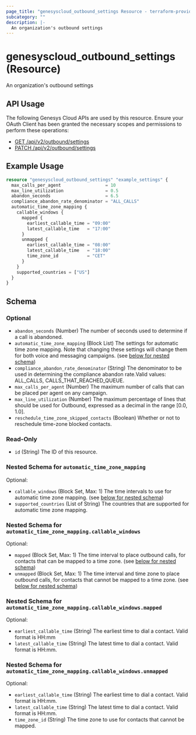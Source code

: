 ```yaml
---
page_title: "genesyscloud_outbound_settings Resource - terraform-provider-genesyscloud"
subcategory: ""
description: |-
  An organization's outbound settings
---
```

# genesyscloud_outbound_settings (Resource)

An organization's outbound settings

## API Usage
The following Genesys Cloud APIs are used by this resource. Ensure your OAuth Client has been granted the necessary scopes and permissions to perform these operations:

* [GET /api/v2/outbound/settings](https://developer.genesys.cloud/routing/outbound/#get-api-v2-outbound-settings)
* [PATCH /api/v2/outbound/settings](https://developer.genesys.cloud/routing/outbound/#patch-api-v2-outbound-settings)

## Example Usage

```terraform
resource "genesyscloud_outbound_settings" "example_settings" {
  max_calls_per_agent                 = 10
  max_line_utilization                = 0.5
  abandon_seconds                     = 6.5
  compliance_abandon_rate_denominator = "ALL_CALLS"
  automatic_time_zone_mapping {
    callable_windows {
      mapped {
        earliest_callable_time = "09:00"
        latest_callable_time   = "17:00"
      }
      unmapped {
        earliest_callable_time = "08:00"
        latest_callable_time   = "18:00"
        time_zone_id           = "CET"
      }
    }
    supported_countries = ["US"]
  }
}
```

<!-- schema generated by tfplugindocs -->
## Schema

### Optional

- `abandon_seconds` (Number) The number of seconds used to determine if a call is abandoned.
- `automatic_time_zone_mapping` (Block List) The settings for automatic time zone mapping. Note that changing these settings will change them for both voice and messaging campaigns. (see [below for nested schema](#nestedblock--automatic_time_zone_mapping))
- `compliance_abandon_rate_denominator` (String) The denominator to be used in determining the compliance abandon rate.Valid values: ALL_CALLS, CALLS_THAT_REACHED_QUEUE.
- `max_calls_per_agent` (Number) The maximum number of calls that can be placed per agent on any campaign.
- `max_line_utilization` (Number) The maximum percentage of lines that should be used for Outbound, expressed as a decimal in the range [0.0, 1.0].
- `reschedule_time_zone_skipped_contacts` (Boolean) Whether or not to reschedule time-zone blocked contacts.

### Read-Only

- `id` (String) The ID of this resource.

<a id="nestedblock--automatic_time_zone_mapping"></a>
### Nested Schema for `automatic_time_zone_mapping`

Optional:

- `callable_windows` (Block Set, Max: 1) The time intervals to use for automatic time zone mapping. (see [below for nested schema](#nestedblock--automatic_time_zone_mapping--callable_windows))
- `supported_countries` (List of String) The countries that are supported for automatic time zone mapping.

<a id="nestedblock--automatic_time_zone_mapping--callable_windows"></a>
### Nested Schema for `automatic_time_zone_mapping.callable_windows`

Optional:

- `mapped` (Block Set, Max: 1) The time interval to place outbound calls, for contacts that can be mapped to a time zone. (see [below for nested schema](#nestedblock--automatic_time_zone_mapping--callable_windows--mapped))
- `unmapped` (Block Set, Max: 1) The time interval and time zone to place outbound calls, for contacts that cannot be mapped to a time zone. (see [below for nested schema](#nestedblock--automatic_time_zone_mapping--callable_windows--unmapped))

<a id="nestedblock--automatic_time_zone_mapping--callable_windows--mapped"></a>
### Nested Schema for `automatic_time_zone_mapping.callable_windows.mapped`

Optional:

- `earliest_callable_time` (String) The earliest time to dial a contact. Valid format is HH:mm
- `latest_callable_time` (String) The latest time to dial a contact. Valid format is HH:mm.


<a id="nestedblock--automatic_time_zone_mapping--callable_windows--unmapped"></a>
### Nested Schema for `automatic_time_zone_mapping.callable_windows.unmapped`

Optional:

- `earliest_callable_time` (String) The earliest time to dial a contact. Valid format is HH:mm.
- `latest_callable_time` (String) The latest time to dial a contact. Valid format is HH:mm.
- `time_zone_id` (String) The time zone to use for contacts that cannot be mapped.

